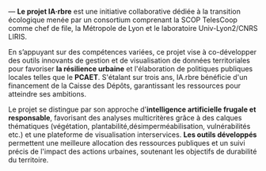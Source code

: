 ---
---
— **Le projet IA·rbre** est une initiative collaborative dédiée à la transition écologique menée par un consortium comprenant la SCOP TelesCoop comme chef de file, la Métropole de Lyon et le laboratoire Univ-Lyon2/CNRS LIRIS.

En s’appuyant sur des compétences variées, ce projet vise à co-développer des outils innovants de gestion et de visualisation de données territoriales pour favoriser **la résilience urbaine** et l'élaboration de politiques publiques locales telles que le **PCAET**. S'étalant sur trois ans, IA.rbre bénéficie d'un financement de la Caisse des Dépôts, garantissant les ressources pour atteindre ses ambitions.

Le projet se distingue par son approche d'**intelligence artificielle frugale et responsable**, favorisant des analyses multicritères grâce à des calques thématiques (végétation, plantabilité,désimperméabilisation, vulnérabilités etc.) et une plateforme de visualisation interservices. **Les outils développés** permettent une meilleure allocation des ressources publiques et un suivi précis de l'impact des actions urbaines, soutenant les objectifs de durabilité du territoire.
